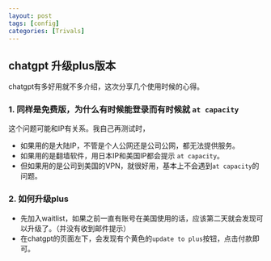 ```yaml
---
layout: post
tags: [config]
categories: [Trivals]
---
```

## chatgpt 升级plus版本

chatgpt有多好用就不多介绍，这次分享几个使用时候的心得。

### 1. 同样是免费版，为什么有时候能登录而有时候就 `at capacity`
这个问题可能和IP有关系。我自己再测试时，   
* 如果用的是大陆IP，不管是个人公网还是公司公网，都无法提供服务。   
* 如果用的是翻墙软件，用日本IP和美国IP都会提示 `at capacity`。   
* 但如果用的是公司到美国的VPN，就很好用，基本上不会遇到`at capacity`的问题。

### 2. 如何升级plus
* 先加入waitlist，如果之前一直有账号在美国使用的话，应该第二天就会发现可以升级了。（并没有收到邮件提示）   
* 在chatgpt的页面左下，会发现有个黄色的`update to plus`按钮，点击付款即可。
